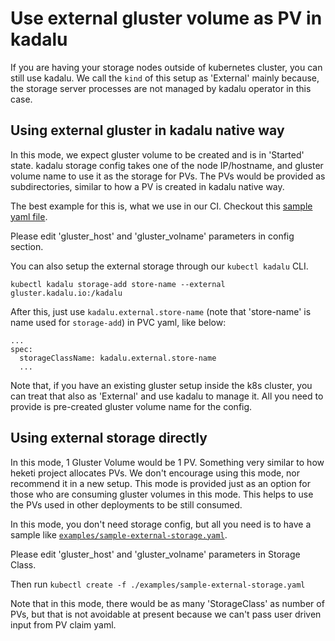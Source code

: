 # Use external gluster volume as PV in kadalu

If you are having your storage nodes outside of kubernetes cluster, you
can still use kadalu. We call the `kind` of this setup as 'External' mainly
because, the storage server processes are not managed by kadalu operator
in this case.

## Using external gluster in kadalu native way

In this mode, we expect gluster volume to be created and is in 'Started' state.
kadalu storage config takes one of the node IP/hostname, and gluster volume name
to use it as the storage for PVs. The PVs would be provided as subdirectories,
similar to how a PV is created in kadalu native way.

The best example for this is, what we use in our CI. Checkout this
[sample yaml file](../examples/sample-external-kadalu-storage.yaml).

Please edit 'gluster_host' and 'gluster_volname' parameters in config section.

You can also setup the external storage through our `kubectl kadalu` CLI.

```console
kubectl kadalu storage-add store-name --external gluster.kadalu.io:/kadalu
```

After this, just use `kadalu.external.store-name` (note that 'store-name' is
name used for `storage-add`) in PVC yaml, like below:

```
...
spec:
  storageClassName: kadalu.external.store-name
  ...
```

Note that, if you have an existing gluster setup inside the k8s cluster, you can
treat that also as 'External' and use kadalu to manage it. All you need to provide
is pre-created gluster volume name for the config.


## Using external storage directly

In this mode, 1 Gluster Volume would be 1 PV. Something very similar to how heketi
project allocates PVs. We don't encourage using this mode, nor recommend it in a
new setup. This mode is provided just as an option for those who are consuming
gluster volumes in this mode. This helps to use the PVs used in other deployments
to be still consumed.

In this mode, you don't need storage config, but all you need is to have a sample like
[`examples/sample-external-storage.yaml`](../examples/sample-external-storage.yaml).

Please edit 'gluster_host' and 'gluster_volname' parameters in Storage Class.

Then run `kubectl create -f ./examples/sample-external-storage.yaml`

Note that in this mode, there would be as many 'StorageClass' as number of PVs, but
that is not avoidable at present because we can't pass user driven input from PV claim
yaml.


